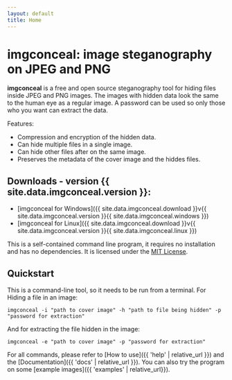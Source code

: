 ```yaml
---
layout: default
title: Home
---
```

# imgconceal: image steganography on JPEG and PNG

**imgconceal** is a free and open source steganography tool for hiding files inside JPEG and PNG images. The images with hidden data look the same to the human eye as a regular image. A password can be used so only those who you want can extract the data.

Features:
* Compression and encryption of the hidden data.
* Can hide multiple files in a single image.
* Can hide other files after on the same image.
* Preserves the metadata of the cover image and the hiddes files.

## Downloads - version {{ site.data.imgconceal.version }}:
* [imgconceal for Windows]({{ site.data.imgconceal.download }}v{{ site.data.imgconceal.version }}{{ site.data.imgconceal.windows }})
* [imgconceal for Linux]({{ site.data.imgconceal.download }}v{{ site.data.imgconceal.version }}{{ site.data.imgconceal.linux }})

This is a self-contained command line program, it requires no installation and has no dependencies. It is licensed under the [MIT License](https://github.com/tbpaolini/imgconceal/blob/master/License.txt).

## Quickstart

This is a command-line tool, so it needs to be run from a terminal. For Hiding a file in an image:
```shell
imgconceal -i "path to cover image" -h "path to file being hidden" -p "password for extraction"
```
And for extracting the file hidden in the image:
```shell
imgconceal -e "path to cover image" -p "password for extraction"
```

For all commands, please refer to [How to use]({{ 'help' | relative_url }}) and the [Documentation]({{ 'docs' | relative_url }}). You can also try the program on some [example images]({{ 'examples' | relative_url}}).
